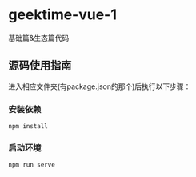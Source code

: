 # geektime-vue-1
基础篇&生态篇代码

## 源码使用指南

进入相应文件夹(有package.json的那个)后执行以下步骤：

### 安装依赖
```
npm install
```

### 启动环境
```
npm run serve
```
